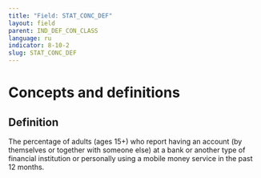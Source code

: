 ```yaml
---
title: "Field: STAT_CONC_DEF"
layout: field
parent: IND_DEF_CON_CLASS
language: ru
indicator: 8-10-2
slug: STAT_CONC_DEF
---
```

# Concepts and definitions

## Definition

The percentage of adults (ages 15+) who report having an account (by themselves or together with someone else) at a bank or another type of financial institution or personally using a mobile money service in the past 12 months.